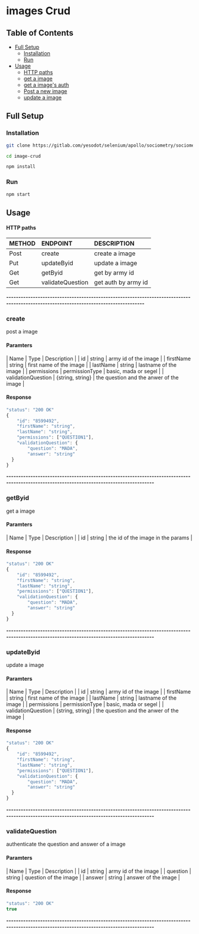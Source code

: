 # images Crud
## Table of Contents
- [Full Setup](#full-setup)
    - [Installation](#installation)
    - [Run](#run)
- [Usage](#usage)
    - [HTTP paths](#http-paths)
    - [get a image](#army-id)
    - [get a image's auth](#validate-question)
    - [Post a new image](#/)
    - [update a image](#army-id)

## Full Setup
### Installation

```bash
git clone https://gitlab.com/yesodot/selenium/apollo/sociometry/sociometry-ui.git

cd image-crud

npm install
```

### Run 

```bash
npm start
```

## Usage
#### HTTP paths 

| METHOD | ENDPOINT                                                         | DESCRIPTION                                       |
| ------ | :----------------------------------------------------------------| :----------------------------------------------    |
| Post   |  create                                                          | create a image                                          |
| Put    |  updateByid                                                  | update a image                                      |
| Get    |  getByid                                                     | get by army id                                     |
| Get    |  validateQuestion                                                | get auth by army id                                     |

**-------------------------------------------------------------------------------------------------------------------------------------**

### create
post a image
#### Paramters
| Name   | Type   | Description                                                    |
| id  | string | army id of the image  |
| firstName  | string | first name of the image  |
| lastName  | string | lastname of the image  |
| permissions  | permissionType | basic, mada or segel  |
| validationQuestion  | {string, string} | the question and the anwer of the image  |

#### Response
```typescript
"status": "200 OK"
{
    "id": "8599492",
    "firstName": "string",
    "lastName": "string",
    "permissions": ["QUESTION1"],
    "validationQuestion": {
        "question": "MADA",
        "answer": "string"
  }
}
```
**-----------------------------------------------------------------------------------------------------------------------------------------**
### getByid
get a image
#### Paramters
| Name   | Type   | Description                                                    |
| id  | string | the id of the image in the params |

#### Response
```typescript
"status": "200 OK"
{
    "id": "8599492",
    "firstName": "string",
    "lastName": "string",
    "permissions": ["QUESTION1"],
    "validationQuestion": {
        "question": "MADA",
        "answer": "string"
  }
}
```
**-----------------------------------------------------------------------------------------------------------------------------------------**

### updateByid
update a image
#### Paramters
| Name   | Type   | Description                                                    |
| id  | string | army id of the image  |
| firstName  | string | first name of the image  |
| lastName  | string | lastname of the image  |
| permissions  | permissionType | basic, mada or segel  |
| validationQuestion  | {string, string} | the question and the anwer of the image  |

#### Response
```typescript
"status": "200 OK"
{
    "id": "8599492",
    "firstName": "string",
    "lastName": "string",
    "permissions": ["QUESTION1"],
    "validationQuestion": {
        "question": "MADA",
        "answer": "string"
  }
}
```
**-----------------------------------------------------------------------------------------------------------------------------------------**
### validateQuestion
authenticate the question and answer of a image
#### Paramters
| Name   | Type   | Description                                                    |
| id  | string | army id of the image  |
| question  | string | question  of the image  |
| answer  | string | answer of the image  |

#### Response
```typescript
"status": "200 OK"
true
```
**-----------------------------------------------------------------------------------------------------------------------------------------**
